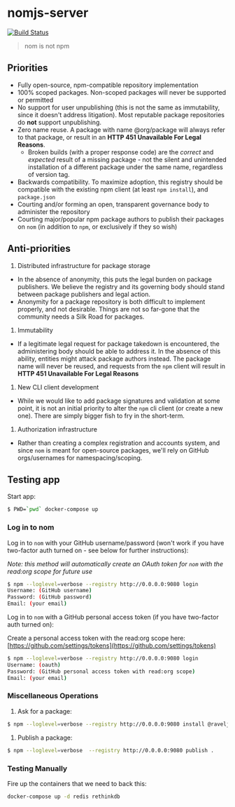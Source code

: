 # nomjs-server

[![Build Status](https://travis-ci.org/nomjs/nomjs-server.svg?branch=master)](https://travis-ci.org/nomjs/nomjs-server)

> nom is not npm

## Priorities

- Fully open-source, npm-compatible repository implementation
- 100% scoped packages. Non-scoped packages will never be supported or permitted
- No support for user unpublishing (this is not the same as immutability, since it doesn't address litigation). Most reputable package repositories do **not** support unpublishing.
- Zero name reuse. A package with name @org/package will always refer to that package, or result in an **HTTP 451 Unavailable For Legal Reasons**.
  - Broken builds (with a proper response code) are the *correct* and *expected* result of a missing package - not the silent and unintended installation of a different package under the same name, regardless of version tag.
- Backwards compatibility. To maximize adoption, this registry should be compatible with the existing npm client (at least `npm install`), and `package.json`
- Courting and/or forming an open, transparent governance body to administer the repository
- Courting major/popular npm package authors to publish their packages on `nom` (in addition to `npm`, or exclusively if they so wish)

## Anti-priorities

1. Distributed infrastructure for package storage
  - In the absence of anonymity, this puts the legal burden on package publishers. We believe the registry and its governing body should stand between package publishers and legal action.
  - Anonymity for a package repository is both difficult to implement properly, and not desirable. Things are not so far-gone that the community needs a Silk Road for packages.
1. Immutability
  - If a legitimate legal request for package takedown is encountered, the administering body should be able to address it. In the absence of this ability, entities might attack package authors instead. The package name will never be reused, and requests from the `npm` client will result in **HTTP 451 Unavailable For Legal Reasons**
1. New CLI client development
  - While we would like to add package signatures and validation at some point, it is not an initial priority to alter the `npm` cli client (or create a new one). There are simply bigger fish to fry in the short-term.
1. Authorization infrastructure
  - Rather than creating a complex registration and accounts system, and since `nom` is meant for open-source packages, we'll rely on GitHub orgs/usernames for namespacing/scoping.

## Testing app

Start app:
```bash
$ PWD=`pwd` docker-compose up
```

### Log in to nom

Log in to `nom` with your GitHub username/password (won't work if you have two-factor auth turned on - see below for further instructions):

*Note: this method will automatically create an OAuth token for `nom` with the read:org scope for future use*

```bash
$ npm --loglevel=verbose --registry http://0.0.0.0:9080 login
Username: (GitHub username)
Password: (GitHub password)
Email: (your email)
```

Log in to `nom` with a GitHub personal access token (if you have two-factor auth turned on):

Create a personal access token with the read:org scope here: [https://github.com/settings/tokens](https://github.com/settings/tokens)

```bash
$ npm --loglevel=verbose --registry http://0.0.0.0:9080 login
Username: (oauth)
Password: (GitHub personal access token with read:org scope)
Email: (your email)
```

### Miscellaneous Operations

1. Ask for a package:
```bash
$ npm --loglevel=verbose --registry http://0.0.0.0:9080 install @raveljs/ravel
```

1. Publish a package:
```bash
$ npm --loglevel=verbose  --registry http://0.0.0.0:9080 publish .
```

### Testing Manually

Fire up the containers that we need to back this:

```cmd
docker-compose up -d redis rethinkdb
```
